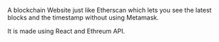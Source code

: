 A blockchain Website just like Etherscan which lets you see the latest blocks and the timestamp without using Metamask.

It is made using React and Ethreum API.

